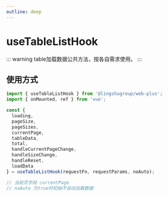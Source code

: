 ```yaml
---
outline: deep
---
```


# useTableListHook

::: warning table加载数据公共方法，按各自需求使用。
:::

## 使用方式

```js
import { useTableListHook } from '@lingshugroup/web-plus';
import { onMounted, ref } from 'vue';

const {
  loading,
  pageSize,
  pageSizes,
  currentPage,
  tableData,
  total,
  handleCurrentPageChange,
  handleSizeChange,
  handleReset,
  loadData
} = useTableListHook(requestFn, requestParams, noAuto);

// 当前页字段 currentPage
// noAuto 为true时初始不自动加载数据
```
